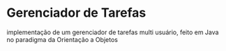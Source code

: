 # Gerenciador de Tarefas
implementação de um gerenciador de tarefas multi usuário, feito em Java no paradigma da Orientação a Objetos